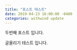 ```yaml
---
title: "포스트 테스트"
date: 2019-04-23 16:00:00 -0400
categories: withwind update
---
```

두번째 포스트 입니다.

글올리기 테스트 입니다.
